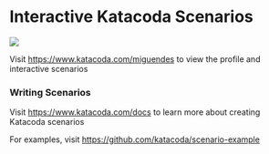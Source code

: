 # Interactive Katacoda Scenarios

[![](http://shields.katacoda.com/katacoda/miguendes/count.svg)](https://www.katacoda.com/miguendes "Get your profile on Katacoda.com")

Visit https://www.katacoda.com/miguendes to view the profile and interactive scenarios

### Writing Scenarios
Visit https://www.katacoda.com/docs to learn more about creating Katacoda scenarios

For examples, visit https://github.com/katacoda/scenario-example
